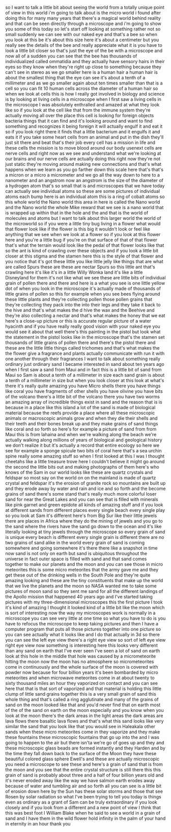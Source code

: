 
so I want to talk a little bit about
seeing the world from a totally unique
point of view in this world i&#39;m going to
talk about is the micro world i found
after doing this for many many years
that there&#39;s a magical world behind
reality and that can be seen directly
through a microscope and i&#39;m going to
show you some of this today so let&#39;s
start off looking at something rather
not so small suddenly we can see with
our naked eye and that&#39;s a bee so when
you look at this be it&#39;s about this size
here it&#39;s about a centimeter but you
really see the details of the bee and
really appreciate what it is you have to
look a little bit closer so that&#39;s just
the eye of the be with a microscope and
now all of a sudden you can see that the
bee has thousands of individualized
called ommatidia and they actually have
sensory hairs in their eyes so they know
when they&#39;re right up close to something
because they can&#39;t see in stereo as we
go smaller here is a human hair a human
hair is about the smallest thing that
the eye can see it&#39;s about a tenth of a
millimeter and as we go smaller again
about ten times smaller than that is a
cell so you can fit 10 human cells
across the diameter of a human hair so
when we look at cells this is how I
really got involved in biology and
science is by looking at living cells in
a microscope when I first saw a living
cells in the microscope I was absolutely
enthralled and amazed at what they look
like so if you look at the cell like
that from the immune system they&#39;re
actually moving all over the place this
cell is looking for foreign objects
bacteria things that it can find and
it&#39;s looking around and want to find
something and recognizes it being
foreign it will actually engulf it and
eat it so if you look right there it
finds that a little bacterium and it
engulfs it and eats it if you take some
heart cells from an animal and put in
the dish they&#39;ll just sit there and beat
that&#39;s their job every cell has a
mission in life and these cells the
mission is to move blood around our body
usenext cells are nerve cells and right
now as we see and understand what we&#39;re
looking at our brains and our nerve
cells are actually doing this right now
they&#39;re not just static they&#39;re moving
around making new connections and that&#39;s
what happens when we learn as you go
farther down this scale here that&#39;s
that&#39;s a micron or a micro a micrometer
and we go all the way down to here to a
nanometer and an angstrom now an
angstrom is the size of the diameter of
a hydrogen atom that&#39;s so small that is
and microscopes that we have today can
actually see individual atoms so these
are some pictures of individual atoms
each bump here is an individual atom
this is a ring of cobalt atoms so this
whole world the Nano world this area in
here is called the Nano world and the
Nano world the whole Mike reward that we
see is a nano world that is wrapped up
within that in the hole and the and that
is the world of molecules and atoms but
I want to talk about this larger world
the world of the microworld so if you
were a little tiny bug living in a
flower what would that flower look like
if the flower is this big it wouldn&#39;t
look or feel like anything that we see
when we look at a flower so if you look
at this flower here and you&#39;re a little
bug if you&#39;re on that surface of that of
that flower that&#39;s what the terrain
would look like the pedal of that flower
looks like that so the ant is kind of
crawling over these objects and if you
look a little bit closer at this stigma
and the stamen here this is the style of
that flower and you notice that it&#39;s got
these little you like little jelly like
things that are what are called Spurs
these are these are nectar Spurs so this
little ant that&#39;s crawling here it&#39;s
like it&#39;s in a little Willy Wonka land
it&#39;s like a little Disneyland for them
it&#39;s not like what we see these are
little bits of individual grain of
pollen there and there and here is a
what you see is one little yellow dot of
when you look in the microscope it&#39;s
actually made of thousands of little
grains of pollen so this for example
when you see bees flying around these
little plants and they&#39;re collecting
pollen those pollen grains that they&#39;re
collecting they pack into the into their
legs and they take it back to the hive
and that&#39;s what makes the d hive the wax
and the Beehive and they&#39;re also
collecting a nectar and that&#39;s what
makes the honey that we eat here&#39;s a
close-up picture or this is accurate
regular picture of a water hyacinth and
if you have really really good vision
with your naked eye you would see it
about that well there&#39;s this painting in
the pistol but look what the statement
in the pistol looks like in the
microscope that&#39;s the stamen set
thousands of little grains of pollen
there and there&#39;s the pistol there and
these are the little little things
called trichomes and that&#39;s what makes
the the flower give a fragrance and
plants actually communicate with run it
with one another through their
fragrances I want to talk about
something really ordinary just ordinary
sand I became interested in sand about
ten years ago when I first saw a sand
from Maui and in fact this is a little
bit of sand from Maui so Sam is about a
tenth of a millimeter in size each sand
grain is about a tenth of a millimeter
in size but when you look closer at this
look at what&#39;s there it&#39;s really quite
amazing you have Micro shells there you
have things like coral you have
fragments of other shells you have
olivine you have bits of the volcano
there&#39;s a little bit of the volcano
there you have two worms an amazing
array of incredible things exist in sand
and the reason that is is because in a
place like this island a lot of the sand
is made of biological material because
the reefs provide a place where all
these microscopic animals or macroscopic
animals grow and when they die their
shells and their teeth and their bones
break up and they make grains of sand
things like coral and so forth so here&#39;s
for example a picture of sand from from
Maui this is from lahaina and when we&#39;re
walking along the beach we&#39;re actually
walking along millions of years of
biological and geological history we
don&#39;t realize it but it&#39;s actually a
record
that entire ecology so here we see for
example a sponge spicule two bits of
coral here that&#39;s a sea urchin spine
really some amazing stuff so when I
first looked at this I was I thought
cheetahs like a little treasure trove
here I couldn&#39;t believe it might go
around the second the little bits out
and making photographs of them here&#39;s
who knows of the Sam in our world looks
like these are quartz crystals and
feldspar so most say on the world on on
the mainland is made of quartz crystal
and feldspar it&#39;s the erosion of granite
rock so mountains are built up and they
erode away by water and rain and ice and
so forth and the become grains of sand
there&#39;s some stand that&#39;s really much
more colorful loser sand for near the
Great Lakes and you can see that is
filled with minerals like pink garnet
and green epidote all kinds of amazing
stuff and if you look at different sands
from different places every single beach
every single play so you look at Sam
it&#39;s different here&#39;s from Big Sur like
their little jewels there are places in
Africa where they do the mining of
jewels and you go to the sand where the
rivers have the sand go down to the
ocean and it&#39;s like literally looking at
tiny jewels through the microscope so
every grain of sand is unique every
beach is different every single grain is
different there are no two grains of
sand alike in the world every grain of
sand is coming somewhere and going
somewhere it&#39;s there there like a
snapshot in time now sand is not only on
earth but sand is ubiquitous throughout
the universe in fact outer space is
filled with sand and that sand comes
together to make our planets and the
moon and you can see those in micro
meteorites this is some micro meteorites
that the army gave me and they get these
out of the drinking wells in the South
Pole and they&#39;re quite amazing looking
and these are the tiny constituents that
make up the world that we live the
planets and the moon so NASA wanted me
to take some pictures of moon sand so
they sent me sand for all the different
landings of the Apollo mission that
happened 40 years ago and I&#39;ve started
taking pictures with my
three-dimensional microscopes this
the first picture I took it&#39;s kind of
amazing I thought it looked kind of a
little bit like the moon which is sort
of interesting now the way my
microscopes work is normally in a
microscope you can see very little at
one time so what you have to do is you
have to refocus the microscope to keep
taking pictures and then I have a
computer program that puts all those
pictures together into one picture so
you can see actually what it looks like
and I do that actually in 3d so there
you can see the left eye view there&#39;s a
right eye view so sort of left eye view
right eye view now something is
interesting here this looks very
different than any sand on earth that
I&#39;ve ever seen I&#39;ve seen a lot of sand
on earth look at this hole in the middle
that hole was caused by a micrometeorite
hitting the moon now the moon has no
atmosphere so micrometeorites come in
continuously and the whole surface of
the moon is covered with powder now
because for four billion years it&#39;s been
bombarded by micro meteorites and when
microwave meteorites come in at about
twenty to sixty thousand miles an hour
they vaporized on contact and you can
see here that that is that sort of
vaporized and that material is holding
this little clump of little sand grains
together this is a very small grain of
sand this whole thing and that&#39;s called
a ring agglutinate and many of the
grains of sand on the moon looked like
that and you&#39;d never find that on earth
most of the of the sand on earth on the
moon especially and you know when you
look at the moon there&#39;s the dark areas
in the light areas the dark areas are
lava flows there basaltic lava flows and
that&#39;s what this sand looks like very
similar the sand that you look like that
you would see in Haleakala other sands
when these micro meteorites come in they
vaporize and they make these fountains
these microscopic fountains that go up
into the and I was going to happen to
the air but there isn&#39;ta we&#39;re go of
goes up and they and these microscopic
glass beads are formed instantly and
they Harden and by the time they fall
down back to the surface of the Moon
they have these beautiful colored glass
sphere Ewell&#39;s and these are actually
microscopic you need a microscope to see
these and here&#39;s a grain of sand that is
from the moon and you
see that the entire crystal structure is
still there this this grain of sand is
probably about three and a half of four
billion years old and it&#39;s never eroded
away like the way we have salmon earth
erodes away because of water and
tumbling air and so forth all you can
see is a little bit of erosion down here
by the Sun has these solar storms and
those that see Rosen by solar radiation
so what I&#39;ve been trying to tell you
today is things even as ordinary as a
grant of Sam can be truly extraordinary
if you look closely and if you look from
a different and a new point of view I
think that this was best foot I William
Blake when he said to see a world in a
grain of sand and I have them in the
wild flower hold infinity in the palm of
your hand in eternity in an hour thank
you

